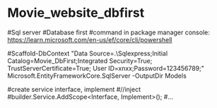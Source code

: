 # Movie_website_dbfirst

#Sql server
#Database first
#command in package manager console: https://learn.microsoft.com/en-us/ef/core/cli/powershell

#Scaffold-DbContext "Data Source=.\\Sqlexpress;Initial Catalog=Movie_DbFirst;Integrated Security=True; TrustServerCertificate=True; User ID=xnxx;Password=123456789;" Microsoft.EntityFrameworkCore.SqlServer -OutputDir Models

#create service interface, implement
#//inject 
#builder.Service.AddScope<Interface, Implement>();
#...

